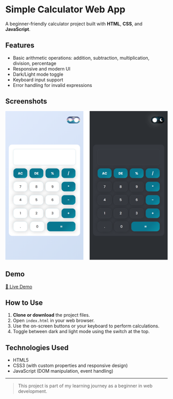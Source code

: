 # Simple Calculator Web App

A beginner-friendly calculator project built with **HTML**, **CSS**, and **JavaScript**.

## Features
- Basic arithmetic operations: addition, subtraction, multiplication, division, percentage
- Responsive and modern UI
- Dark/Light mode toggle
- Keyboard input support
- Error handling for invalid expressions

## Screenshots
![Calculator Screenshot](./imgs/Design.png)

## Demo

[🔗 Live Demo]() 


## How to Use
1. **Clone or download** the project files.
2. Open `index.html` in your web browser.
3. Use the on-screen buttons or your keyboard to perform calculations.
4. Toggle between dark and light mode using the switch at the top.

## Technologies Used
- HTML5
- CSS3 (with custom properties and responsive design)
- JavaScript (DOM manipulation, event handling)


---
> This project is part of my learning journey as a beginner in web development. 
